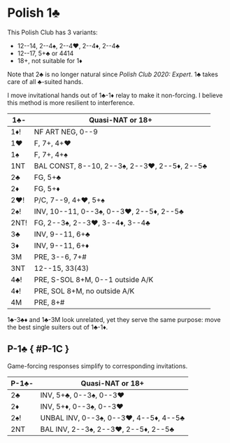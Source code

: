 # Polish 1♣

This Polish Club has 3 variants:

- 12--14, 2--4♠, 2--4♥, 2--4♦, 2--4♣
- 12--17, 5+♣ or 4414
- 18+, not suitable for 1♦

Note that 2♣ is no longer natural since *Polish Club 2020: Expert*.  1♣ takes
care of all ♣-suited hands.

I move invitational hands out of 1♣-1♦ relay to make it non-forcing.  I believe
this method is more resilient to interference.

| 1♣-  | Quasi-NAT or 18+ |
|------|------------------|
| 1♦!  | NF ART NEG, 0--9
| 1♥   | F, 7+, 4+♥
| 1♠   | F, 7+, 4+♠
| 1NT  | BAL CONST, 8--10, 2--3♠, 2--3♥, 2--5♦, 2--5♣
| 2♣   | FG, 5+♣
| 2♦   | FG, 5+♦
| 2♥!  | P/C, 7--9, 4+♥, 5+♠
| 2♠!  | INV, 10--11, 0--3♠, 0--3♥, 2--5♦, 2--5♣
| 2NT! | FG, 2--3♠, 2--3♥, 3--4♦, 3--4♣
| 3♣   | INV, 9--11, 6+♣
| 3♦   | INV, 9--11, 6+♦
| 3M   | PRE, 3--6, 7+#
| 3NT  | 12--15, 33(43)
| 4♣!  | PRE, S-SOL 8+M, 0--1 outside A/K
| 4♦!  | PRE, SOL 8+M, no outside A/K
| 4M   | PRE, 8+#

1♣-3♣♦ and 1♣-3M look unrelated, yet they serve the same purpose: move the
best single suiters out of 1♣-1♦.

## P-1♣ { #P-1C }

Game-forcing responses simplify to corresponding invitations.

| P-1♣- | Quasi-NAT or 18+ |
|-------|------------------|
| 2♣    | INV, 5+♣, 0--3♠, 0--3♥
| 2♦    | INV, 5+♦, 0--3♠, 0--3♥
| 2♠!   | UNBAL INV, 0--3♠, 0--3♥, 4--5♦, 4--5♣
| 2NT   | BAL INV, 2--3♠, 2--3♥, 2--5♦, 2--5♣
